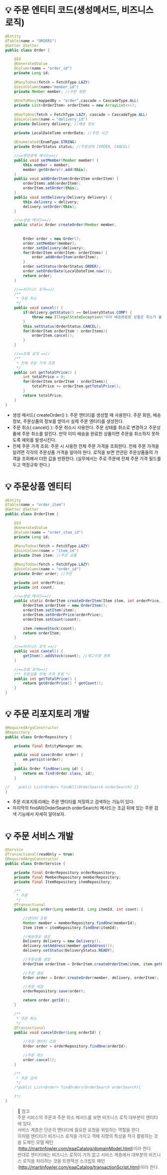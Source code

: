 # 💡 주문 엔티티 코드(생성메서드, 비즈니스 로직)
```java
@Entity
@Table(name = "ORDERS")
@Getter @Setter
public class Order {

    @Id
    @GeneratedValue
    @Column(name = "order_id")
    private Long id;
    
    @ManyToOne(fetch = FetchType.LAZY)
    @JoinColumn(name="member_id")
    private Member member; //주문 회원
    
    @OneToMany(mappedBy = "order",cascade = CascadeType.ALL)
    private List<OrderItem> orderItems = new ArrayList<>();
    
    @OneToOne(fetch = FetchType.LAZY, cascade = CascadeType.ALL)
    @JoinColumn(name = "delivery_id")
    private Delivery delivery; //배송 정보

    private LocalDateTime orderDate; //주문 시간
    
    @Enumerated(EnumType.STRING)
    private OrderStatus status; //주문상태 [ORDER, CANCEL]

    //==연관관계 메서드==//
    public void setMember(Member member) {
        this.member = member;
        member.getOrders().add(this);
    }
    public void addOrderItem(OrderItem orderItem) {
        orderItems.add(orderItem);
        orderItem.setOrder(this);
    }
    public void setDelivery(Delivery delivery) {
        this.delivery = delivery;
        delivery.setOrder(this);
    }

    //==생성 메서드==//
    public static Order createOrder(Member member, 
																		Delivery delivery, 
																		OrderItem... orderItems) {
        Order order = new Order();
        order.setMember(member);
        order.setDelivery(delivery);
        for(OrderItem orderItem: orderItems) {
            order.addOrderItem(orderItem);
        }
        order.setStatus(OrderStatus.ORDER);
        order.setOrderDate(LocalDateTime.now());
        return order;
    }

    //==비즈니스 로직==//
    /**
     * 주문 취소
     */
    public void cancel() {
        if(delivery.getStatus() == DeliveryStatus.COMP) {
            throw new IllegalStateException("이미 배송완료된 상품은 취소가 불가능합니다.");
        }
        this.setStatus(OrderStatus.CANCEL);
        for(OrderItem orderItem : orderItems){
            orderItem.cancel();
        }
    }

    //==조회 로직 ==//
    /**
     * 전체 주문 가격 조회
     */
    public int getTotalPrice() {
        int totalPrice = 0;
        for(OrderItem orderItem : orderItems){
            totalPrice += orderItem.getTotalPrice();
        }
        return totalPrice;
    }
}
```
* 생성 메서드( createOrder() ): 주문 엔티티를 생성할 때 사용한다. 주문 회원, 배송정보, 주문상품의 정보를 받아서 실제 주문 엔티티를 생성한다.
* 주문 취소( cancel() ): 주문 취소시 사용한다. 주문 상태를 취소로 변경하고 주문상품에 주문 취소를 알린다. 만약 이미 배송을 완료한 상품이면 주문을 취소하지 못하도록 예외를 발생시킨다.
* 전체 주문 가격 조회: 주문 시 사용한 전체 주문 가격을 조회한다. 전체 주문 가격을 알려면 각각의 주문상품 가격을 알아야 한다. 로직을 보면 연관된 주문상품들의 가격을 조회해서 더한 값을 반환한다. (실무에서는 주로 주문에 전체 주문 가격 필드를 두고 역정규화 한다.)

# 💡 주문상품 엔티티
```java
@Entity
@Table(name = "order_item")
@Getter @Setter
public class OrderItem {

    @Id
    @GeneratedValue
    @Column(name = "order_item_id")
    private Long id;
    
    @ManyToOne(fetch = FetchType.LAZY)
    @JoinColumn(name = "item_id")
    private Item item; //주문 상품

    @ManyToOne(fetch = FetchType.LAZY)
    @JoinColumn(name = "order_id")
    private Order order; //주문

    private int orderPrice;
    private int count;

    //==생성 메서드==//
    public static OrderItem createOrderItem(Item item, int orderPrice, int count) {
        OrderItem orderItem = new OrderItem();
        orderItem.setItem(item);
        orderItem.setOrderPrice(orderPrice);
        orderItem.setCount(count);

        item.removeStock(count);
        return orderItem;
    }

    //==비즈니스 로직 ==//
    public void cancel() {
        getItem().addStock(count); //재고수량 원복
    }

    //==조회 로직==//
    /** 주문상품 전체 가격 조회 */
    public int getTotalPrice() {
        return getOrderPrice() * getCount();
    }
}
```

# 💡 주문 리포지토리 개발
```java
@RequiredArgsConstructor
@Repository
public class OrderRepository {

    private final EntityManager em;

    public void save(Order order) {
        em.persist(order);
    }
    public Order findOne(Long id) {
        return em.find(Order.class, id);
    }

//    public List<Order> findAll(OrderSearch orderSearch) {}
}
```
* 주문 리포지토리에는 주문 엔티티를 저장하고 검색하는 기능이 있다. 
* 마지막의 findAll(OrderSearch orderSearch) 메서드는 조금 뒤에 있는 주문 검색 기능에서 자세히 알아보자.

# 💡 주문 서비스 개발
```java
@Service
@Transactional(readOnly = true)
@RequiredArgsConstructor
public class OrderService {

    private final OrderRepository orderRepository;
    private final MemberRepository memberRepository;
    private final ItemRepository itemRepository;

    /**
     * 주문
     */
    @Transactional
    public Long order(Long memberId, Long itemId, int count) {

        //엔티티 조회
        Member member = memberRepository.findOne(memberId);
        Item item = itemRepository.findOne(itemId);

        //배송정보 생성
        Delivery delivery = new Delivery();
        delivery.setAddress(member.getAddress());
        delivery.setStatus(DeliveryStatus.READY);

        //주문상품 생성
        OrderItem orderItem = OrderItem.createOrderItem(item, item.getPrice(), count);

        //주문 생성
        Order order = Order.createOrder(member, delivery, orderItem);

        //주문 저장
        orderRepository.save(order);

        return order.getId();
    }

    /**
     * 주문 취소
     */
    @Transactional
    public void cancelOrder(Long orderId) {
    
        //주문 엔티티 조회
        Order order = orderRepository.findOne(orderId);

        //주문 취소
        order.cancel();
    }

    /**
     * 주문 검색
     */
    /*public List<Order> findOrders(OrderSearch orderSearch){

    }*/
}
```

> 📌 참고  
> 주문 서비스의 주문과 주문 취소 메서드를 보면 비즈니스 로직 대부분이 엔티티에 있다.   
> 서비스 계층은 단순히 엔티티에 필요한 요청을 위임하는 역할을 한다.   
> 이처럼 엔티티가 비즈니스 로직을 가지고 객체 지향의 특성을 적극 활용하는 것을 도메인 모델 패턴(http://martinfowler.com/eaaCatalog/domainModel.html)이라 한다.   
> 반대로 엔티티에는 비즈니스 로직이 거의 없고 서비스 계층에서 대부분의 비즈니스 로직을 처리하는 것을 트랜잭션 스크립트 패턴(http://martinfowler.com/eaaCatalog/transactionScript.html)이라 한다.
